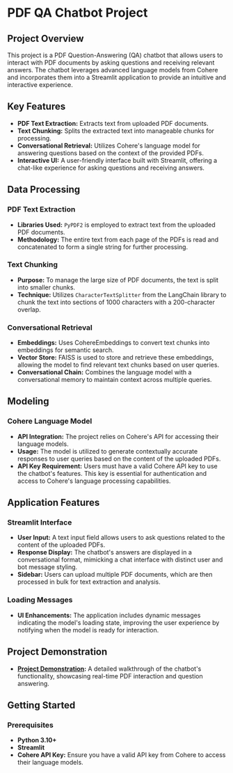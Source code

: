 # PDF QA Chatbot Project

## Project Overview
This project is a PDF Question-Answering (QA) chatbot that allows users to interact with PDF documents by asking questions and receiving relevant answers. The chatbot leverages advanced language models from Cohere and incorporates them into a Streamlit application to provide an intuitive and interactive experience.

## Key Features
- **PDF Text Extraction:** Extracts text from uploaded PDF documents.
- **Text Chunking:** Splits the extracted text into manageable chunks for processing.
- **Conversational Retrieval:** Utilizes Cohere's language model for answering questions based on the context of the provided PDFs.
- **Interactive UI:** A user-friendly interface built with Streamlit, offering a chat-like experience for asking questions and receiving answers.

## Data Processing

### PDF Text Extraction
- **Libraries Used:** `PyPDF2` is employed to extract text from the uploaded PDF documents.
- **Methodology:** The entire text from each page of the PDFs is read and concatenated to form a single string for further processing.

### Text Chunking
- **Purpose:** To manage the large size of PDF documents, the text is split into smaller chunks.
- **Technique:** Utilizes `CharacterTextSplitter` from the LangChain library to chunk the text into sections of 1000 characters with a 200-character overlap.

### Conversational Retrieval
- **Embeddings:** Uses CohereEmbeddings to convert text chunks into embeddings for semantic search.
- **Vector Store:** FAISS is used to store and retrieve these embeddings, allowing the model to find relevant text chunks based on user queries.
- **Conversational Chain:** Combines the language model with a conversational memory to maintain context across multiple queries.

## Modeling

### Cohere Language Model
- **API Integration:** The project relies on Cohere's API for accessing their language models.
- **Usage:** The model is utilized to generate contextually accurate responses to user queries based on the content of the uploaded PDFs.
- **API Key Requirement:** Users must have a valid Cohere API key to use the chatbot's features. This key is essential for authentication and access to Cohere's language processing capabilities.

## Application Features

### Streamlit Interface
- **User Input:** A text input field allows users to ask questions related to the content of the uploaded PDFs.
- **Response Display:** The chatbot's answers are displayed in a conversational format, mimicking a chat interface with distinct user and bot message styling.
- **Sidebar:** Users can upload multiple PDF documents, which are then processed in bulk for text extraction and analysis.

### Loading Messages
- **UI Enhancements:** The application includes dynamic messages indicating the model's loading state, improving the user experience by notifying when the model is ready for interaction.

## Project Demonstration
- **[Project Demonstration](https://pdf-question-answering.streamlit.app/):** A detailed walkthrough of the chatbot's functionality, showcasing real-time PDF interaction and question answering.

## Getting Started

### Prerequisites
- **Python 3.10+**
- **Streamlit**
- **Cohere API Key:** Ensure you have a valid API key from Cohere to access their language models.
